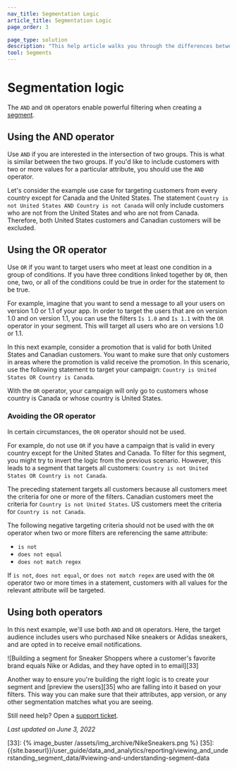 ```yaml
---
nav_title: Segmentation Logic
article_title: Segmentation Logic 
page_order: 3

page_type: solution
description: "This help article walks you through the differences between AND and OR operators, and how you can use them to build powerful segments."
tool: Segments
---
```


# Segmentation logic 

The `AND` and `OR` operators enable powerful filtering when creating a [segment]({{site.baseurl}}/user_guide/engagement_tools/segments/creating_a_segment/). 

## Using the AND operator

Use `AND` if you are interested in the intersection of two groups. This is what is similar between the two groups. If you'd like to include customers with two or more values for a particular attribute, you should use the `AND` operator. 

Let's consider the example use case for targeting customers from every country except for Canada and the United States. The statement `Country is not United States AND Country is not Canada` will only include customers who are not from the United States and who are not from Canada. Therefore, both United States customers and Canadian customers will be excluded.

## Using the OR operator

Use `OR` if you want to target users who meet at least one condition in a group of conditions. If you have three conditions linked together by `OR`, then one, two, or all of the conditions could be true in order for the statement to be true.

For example, imagine that you want to send a message to all your users on version 1.0 or 1.1 of your app. In order to target the users that are on version 1.0 and on version 1.1, you can use the filters `Is 1.0` and `Is 1.1` with the `OR` operator in your segment. This will target all users who are on versions 1.0 or 1.1.

In this next example, consider a promotion that is valid for both United States and Canadian customers. You want to make sure that only customers in areas where the promotion is valid receive the promotion. In this scenario, use the following statement to target your campaign: `Country is United States OR Country is Canada`.

With the `OR` operator, your campaign will only go to customers whose country is Canada or whose country is United States.

### Avoiding the OR operator

In certain circumstances, the `OR` operator should not be used. 

For example, do not use `OR` if you have a campaign that is valid in every country except for the United States and Canada. To filter for this segment, you might try to invert the logic from the previous scenario. However, this leads to a segment that targets all customers: `Country is not United States OR Country is not Canada`.

The preceding statement targets all customers because all customers meet the criteria for one or more of the filters. Canadian customers meet the criteria for `Country is not United States`. US customers meet the criteria for `Country is not Canada`.

The following negative targeting criteria should not be used with the `OR` operator when two or more filters are referencing the same attribute:

- `is not`
- `does not equal`
- `does not match regex`

If `is not`, `does not equal`, or `does not match regex` are used with the `OR` operator two or more times in a statement, customers with all values for the relevant attribute will be targeted.

## Using both operators

In this next example, we'll use both `AND` and `OR` operators. Here, the target audience includes users who purchased Nike sneakers or Adidas sneakers, and are opted in to receive email notifications.

![Building a segment for Sneaker Shoppers where a customer's favorite brand equals Nike or Adidas, and they have opted in to email][33]

Another way to ensure you're building the right logic is to create your segment and [preview the users][35] who are falling into it based on your filters. This way you can make sure that their attributes, app version, or any other segmentation matches what you are seeing.

Still need help? Open a [support ticket]({{site.baseurl}}/braze_support/).

_Last updated on June 3, 2022_

[33]: {% image_buster /assets/img_archive/NikeSneakers.png %}
[35]: {{site.baseurl}}/user_guide/data_and_analytics/reporting/viewing_and_understanding_segment_data/#viewing-and-understanding-segment-data
